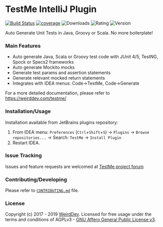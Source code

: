 # TestMe IntelliJ Plugin
[![Build Status](https://github.com/wrdv/testme-idea/actions/workflows/test.yml/badge.svg?event=push)](https://github.com/wrdv/testme-idea/actions)
[![coverage](https://codecov.io/gh/wrdv/testme-idea/branch/master/graph/badge.svg)](https://codecov.io/gh/wrdv/testme-idea)
![Downloads](https://img.shields.io/jetbrains/plugin/d/9471)
![Rating](https://img.shields.io/jetbrains/plugin/r/rating/9471)
![Version](https://img.shields.io/jetbrains/plugin/v/9471)

Auto Generate Unit Tests in Java, Groovy or Scala.
No more boilerplate!

### Main Features
- Auto generate Java, Scala or Groovy test code with JUnit 4/5, TestNG, Spock or Specs2 frameworks
- Auto generate Mockito mocks
- Generate test params and assertion statements
- Generate relevant mocked return statements
- Integrates with IDEA menus: Code->TestMe, Code->Generate

For a more detailed documentation, please refer to https://weirddev.com/testme/

### Installation/Usage
Installation available from JetBrains plugins repository:
1. From IDEA menu: `Preferences` (`Ctrl`+`Shift`+`S`) -> `Plugins` -> `Browse repositories...` -> Search: `TestMe` -> `Install Plugin`
2. Restart IDEA.


### Issue Tracking
Issues and feature requests are welcomed at [TestMe project forum](https://weirddev.com/forum#!/testme)

### Contributing/Developing
Please refer to [`CONTRIBUTING.md`](./CONTRIBUTING.md) file.


### License
Copyright (c) 2017 - 2019 [WeirdDev](https://weirddev.com). Licensed for free usage under the terms and conditions of AGPLv3 - [GNU Affero General Public License v3](https://www.gnu.org/licenses/agpl-3.0.en.html).
